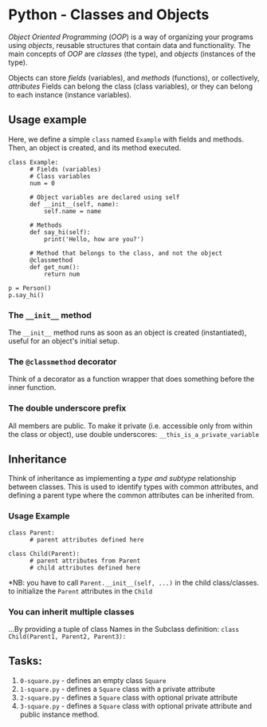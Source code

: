 # Python - Classes and Objects
*Object Oriented Programming* (*OOP*) is a way of organizing your programs using *objects*, reusable structures that contain data and functionality. The main concepts of *OOP* are *classes* (the type), and *objects* (instances of the type).

Objects can store *fields* (variables), and *methods* (functions), or collectively, *attributes*
Fields can belong the class (class variables), or they can belong to each instance (instance variables).

## Usage example
Here, we define a simple `class` named `Example` with fields and methods. Then, an object is created, and its method executed.
```
class Example:
      # Fields (variables)
      # Class variables
      num = 0

      # Object variables are declared using self
      def __init__(self, name):
      	  self.name = name
      
      # Methods
      def say_hi(self):
      	  print('Hello, how are you?')

      # Method that belongs to the class, and not the object
      @classmethod
      def get_num():
      	  return num

p = Person()
p.say_hi()
```

### The `__init__` method
The `__init__` method runs as soon as an object is created (instantiated), useful for an object's initial setup.

### The `@classmethod` decorator
Think of a decorator as a function wrapper that does something before the inner function.

### The double underscore prefix
All members are public. To make it private (i.e. accessible only from within the class or object), use double underscores: `__this_is_a_private_variable`

## Inheritance
Think of inheritance as implementing a *type and subtype* relationship between classes. This is used to identify types with common attributes, and defining a parent type where the common attributes can be inherited from.
### Usage Example
```
class Parent:
      # parent attributes defined here

class Child(Parent):
      # parent attributes from Parent
      # child attributes defined here
```
*NB: you have to call `Parent.__init__(self, ...)` in the child class/classes. to initialize the `Parent` attributes in the `Child`

### You can inherit multiple classes
...By providing a tuple of class Names in the Subclass definition:
`class Child(Parent1, Parent2, Parent3):`

## Tasks:
1. `0-square.py` - defines an empty class `Square`
2. `1-square.py` - defines a `Square` class with a private attribute
3. `2-square.py` - defines a `Square` class with optional private attribute
4. `3-square.py` - defines a `Square` class with optional private attribute and public instance method.